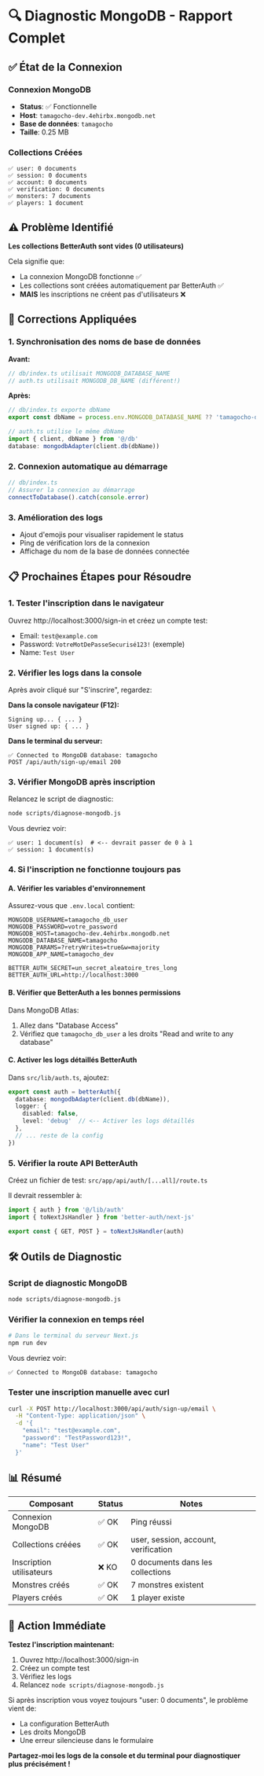 # 🔍 Diagnostic MongoDB - Rapport Complet

## ✅ État de la Connexion

### Connexion MongoDB
- **Status**: ✅ Fonctionnelle
- **Host**: `tamagocho-dev.4ehirbx.mongodb.net`
- **Base de données**: `tamagocho`
- **Taille**: 0.25 MB

### Collections Créées
```
✅ user: 0 documents
✅ session: 0 documents  
✅ account: 0 documents
✅ verification: 0 documents
✅ monsters: 7 documents
✅ players: 1 document
```

## ⚠️ Problème Identifié

**Les collections BetterAuth sont vides (0 utilisateurs)**

Cela signifie que:
- La connexion MongoDB fonctionne ✅
- Les collections sont créées automatiquement par BetterAuth ✅
- **MAIS** les inscriptions ne créent pas d'utilisateurs ❌

## 🔧 Corrections Appliquées

### 1. Synchronisation des noms de base de données
**Avant:**
```typescript
// db/index.ts utilisait MONGODB_DATABASE_NAME
// auth.ts utilisait MONGODB_DB_NAME (différent!)
```

**Après:**
```typescript
// db/index.ts exporte dbName
export const dbName = process.env.MONGODB_DATABASE_NAME ?? 'tamagocho-db'

// auth.ts utilise le même dbName  
import { client, dbName } from '@/db'
database: mongodbAdapter(client.db(dbName))
```

### 2. Connexion automatique au démarrage
```typescript
// db/index.ts
// Assurer la connexion au démarrage
connectToDatabase().catch(console.error)
```

### 3. Amélioration des logs
- Ajout d'emojis pour visualiser rapidement le status
- Ping de vérification lors de la connexion
- Affichage du nom de la base de données connectée

## 📋 Prochaines Étapes pour Résoudre

### 1. Tester l'inscription dans le navigateur

Ouvrez http://localhost:3000/sign-in et créez un compte test:
- Email: `test@example.com`
- Password: `VotreMotDePasseSecurisé123!` (exemple)
- Name: `Test User`

### 2. Vérifier les logs dans la console

Après avoir cliqué sur "S'inscrire", regardez:

**Dans la console navigateur (F12):**
```
Signing up... { ... }
User signed up: { ... }
```

**Dans le terminal du serveur:**
```
✅ Connected to MongoDB database: tamagocho
POST /api/auth/sign-up/email 200
```

### 3. Vérifier MongoDB après inscription

Relancez le script de diagnostic:
```bash
node scripts/diagnose-mongodb.js
```

Vous devriez voir:
```
✅ user: 1 document(s)  # <-- devrait passer de 0 à 1
✅ session: 1 document(s)
```

### 4. Si l'inscription ne fonctionne toujours pas

#### A. Vérifier les variables d'environnement

Assurez-vous que `.env.local` contient:
```env
MONGODB_USERNAME=tamagocho_db_user
MONGODB_PASSWORD=votre_password
MONGODB_HOST=tamagocho-dev.4ehirbx.mongodb.net
MONGODB_DATABASE_NAME=tamagocho
MONGODB_PARAMS=?retryWrites=true&w=majority
MONGODB_APP_NAME=tamagocho_dev

BETTER_AUTH_SECRET=un_secret_aleatoire_tres_long
BETTER_AUTH_URL=http://localhost:3000
```

#### B. Vérifier que BetterAuth a les bonnes permissions

Dans MongoDB Atlas:
1. Allez dans "Database Access"
2. Vérifiez que `tamagocho_db_user` a les droits "Read and write to any database"

#### C. Activer les logs détaillés BetterAuth

Dans `src/lib/auth.ts`, ajoutez:
```typescript
export const auth = betterAuth({
  database: mongodbAdapter(client.db(dbName)),
  logger: {
    disabled: false,
    level: 'debug'  // <-- Activer les logs détaillés
  },
  // ... reste de la config
})
```

### 5. Vérifier la route API BetterAuth

Créez un fichier de test: `src/app/api/auth/[...all]/route.ts`

Il devrait ressembler à:
```typescript
import { auth } from '@/lib/auth'
import { toNextJsHandler } from 'better-auth/next-js'

export const { GET, POST } = toNextJsHandler(auth)
```

## 🛠️ Outils de Diagnostic

### Script de diagnostic MongoDB
```bash
node scripts/diagnose-mongodb.js
```

### Vérifier la connexion en temps réel
```bash
# Dans le terminal du serveur Next.js
npm run dev
```

Vous devriez voir:
```
✅ Connected to MongoDB database: tamagocho
```

### Tester une inscription manuelle avec curl
```bash
curl -X POST http://localhost:3000/api/auth/sign-up/email \
  -H "Content-Type: application/json" \
  -d '{
    "email": "test@example.com",
    "password": "TestPassword123!",
    "name": "Test User"
  }'
```

## 📊 Résumé

| Composant | Status | Notes |
|-----------|--------|-------|
| Connexion MongoDB | ✅ OK | Ping réussi |
| Collections créées | ✅ OK | user, session, account, verification |
| Inscription utilisateurs | ❌ KO | 0 documents dans les collections |
| Monstres créés | ✅ OK | 7 monstres existent |
| Players créés | ✅ OK | 1 player existe |

## 🎯 Action Immédiate

**Testez l'inscription maintenant:**
1. Ouvrez http://localhost:3000/sign-in
2. Créez un compte test
3. Vérifiez les logs
4. Relancez `node scripts/diagnose-mongodb.js`

Si après inscription vous voyez toujours "user: 0 documents", le problème vient de:
- La configuration BetterAuth
- Les droits MongoDB
- Une erreur silencieuse dans le formulaire

**Partagez-moi les logs de la console et du terminal pour diagnostiquer plus précisément !**
